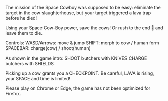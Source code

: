 The mission of the Space Cowboy was supposed to be easy: eliminate the target in the cow slaughterhouse, but your target triggered a lava trap before he died!

Using your Space Cow-Boy power, save the cows! Or rush to the end 🚩 and leave them to die.

Controls:
WASD/Arrows: move & jump
SHIFT: morph to cow / human form
SPACEBAR: charge(cow) / shoot(human)

As shown in the game intro:
SHOOT butchers with KNIVES
CHARGE butchers with SHIELDS

Picking up a cow grants you a CHECKPOINT. Be careful, LAVA is rising, your SPACE and time is limited!

Please play on Chrome or Edge, the game has not been optimized for Firefox.